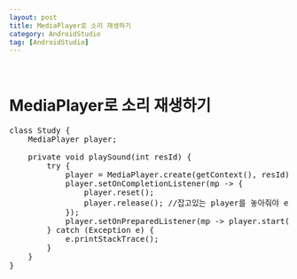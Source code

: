 ```yaml
---
layout: post
title: MediaPlayer로 소리 재생하기
category: AndroidStudio
tag: [AndroidStudio]
---
```


<br>

#  MediaPlayer로 소리 재생하기

<pre class="prettyprint">
class Study {
    MediaPlayer player;

    private void playSound(int resId) {
        try {
            player = MediaPlayer.create(getContext(), resId);
            player.setOnCompletionListener(mp -> {
                player.reset();
                player.release(); //잡고있는 player를 놓아줘야 error log가 뜨지 않는다
            });
            player.setOnPreparedListener(mp -> player.start());
        } catch (Exception e) {
            e.printStackTrace();
        }
    }
}
</pre>
<br>
<br>
